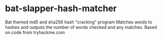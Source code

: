 # bat-slapper-hash-matcher
Bat themed md5 and sha256 hash "cracking" program
Matches words to hashes and outputs the number of words checked and any matches. 
Based on code from tryhackme.com
